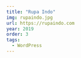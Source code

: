 ```yaml
---
title: "Rupa Indo"
img: rupaindo.jpg
url: https://rupaindo.com
year: 2019
order: 3
tags:
  - WordPress
---
```

